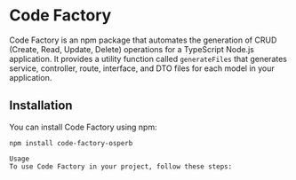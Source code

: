 # Code Factory

Code Factory is an npm package that automates the generation of CRUD (Create, Read, Update, Delete) operations for a TypeScript Node.js application. It provides a utility function called `generateFiles` that generates service, controller, route, interface, and DTO files for each model in your application.

## Installation

You can install Code Factory using npm:

```shell
npm install code-factory-osperb

Usage
To use Code Factory in your project, follow these steps:

